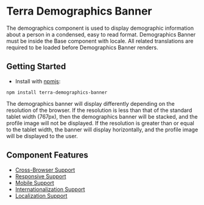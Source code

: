 # Terra Demographics Banner

The demographics component is used to display demographic information about a person in a condensed, easy to read format. Demographics Banner must be inside the Base component with locale. All related translations are required to be loaded before Demographics Banner renders.

## Getting Started

- Install with [npmjs](https://www.npmjs.com):
```
npm install terra-demographics-banner
```

The demographics banner will display differently depending on the resolution of the browser. If the resolution is less than that of the standard tablet width (767px), then the demographics banner will be stacked, and the profile image will not be displayed. If the resolution is greater than or equal to the tablet width, the banner will display horizontally, and the profile image will be displayed to the user.

## Component Features
* [Cross-Browser Support](https://github.com/cerner/terra-core/wiki/Component-Features#cross-browser-support)
* [Responsive Support](https://github.com/cerner/terra-core/wiki/Component-Features#responsive-support)
* [Mobile Support](https://github.com/cerner/terra-core/wiki/Component-Features#mobile-support)
* [Internationalization Support](https://github.com/cerner/terra-core/wiki/Component-Features#internationalization-i18n-support)
* [Localization Support](https://github.com/cerner/terra-core/wiki/Component-Features#localization-support)
